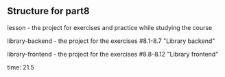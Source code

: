 ## Structure for part8

lesson - the project for exercises and practice while studying the course

library-backend - the project for the exercises #8.1-8.7 "Library backend"

library-frontend - the project for the exercises #8.8-8.12 "Library frontend"

time: 21.5
